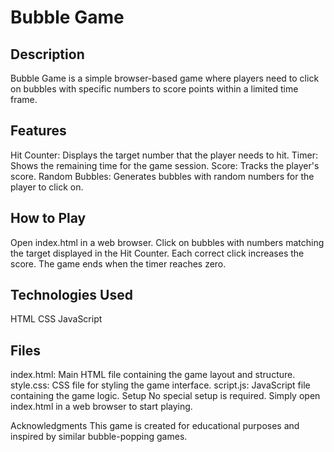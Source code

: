 # Bubble Game
## Description
Bubble Game is a simple browser-based game where players need to click on bubbles with specific numbers to score points within a limited time frame.

## Features
Hit Counter: Displays the target number that the player needs to hit.
Timer: Shows the remaining time for the game session.
Score: Tracks the player's score.
Random Bubbles: Generates bubbles with random numbers for the player to click on.

## How to Play
Open index.html in a web browser.
Click on bubbles with numbers matching the target displayed in the Hit Counter.
Each correct click increases the score.
The game ends when the timer reaches zero.

## Technologies Used
HTML
CSS
JavaScript

## Files
index.html: Main HTML file containing the game layout and structure.
style.css: CSS file for styling the game interface.
script.js: JavaScript file containing the game logic.
Setup
No special setup is required. Simply open index.html in a web browser to start playing.

Acknowledgments
This game is created for educational purposes and inspired by similar bubble-popping games.